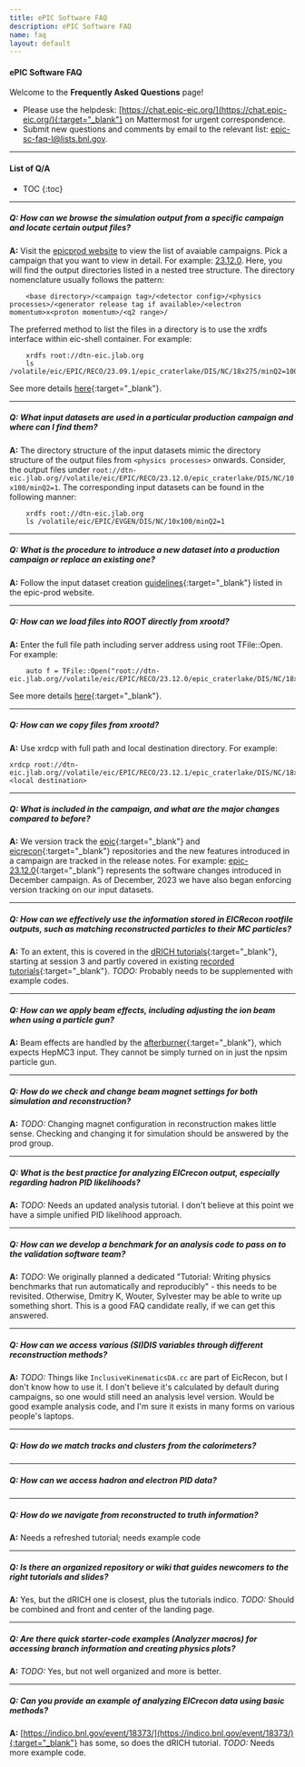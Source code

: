 ```yaml
---
title: ePIC Software FAQ
description: ePIC Software FAQ
name: faq
layout: default
---
```


<h4>ePIC Software FAQ</h4>



Welcome to the **Frequently Asked Questions** page!

* Please use the helpdesk: [https://chat.epic-eic.org/](https://chat.epic-eic.org/){:target="_blank"} on Mattermost for urgent correspondence.
* Submit new questions and comments by email to the relevant list: [epic-sc-faq-l@lists.bnl.gov](mailto:epic-sc-faq-l@lists.bnl.gov).

---

<h4>List of Q/A</h4>

* TOC
{:toc}

---

##### Q: How can we browse the simulation output from a specific campaign and locate certain output files?
**A:** Visit the [epicprod website](https://eic.github.io/epic-prod/campaigns/campaigns_reco.html)
to view the list of avaiable campaigns. Pick a campaign that you want to view in detail.
For example: [23.12.0](https://eic.github.io/epic-prod/RECO/23.12.0/).
Here, you will find the output directories listed in a nested tree structure. The directory nomenclature usually follows the pattern:
```
    <base directory>/<campaign tag>/<detector config>/<physics processes>/<generator release tag if available>/<electron momentum>x<proton momentum>/<q2 range>/
```

The preferred method to list the files in a directory is to use the xrdfs interface within eic-shell container. For example:
```
    xrdfs root://dtn-eic.jlab.org   
    ls /volatile/eic/EPIC/RECO/23.09.1/epic_craterlake/DIS/NC/18x275/minQ2=1000
```
See more details [here](https://eic.github.io/epic-prod/documentation/faq.html){:target="_blank"}.

---

##### Q: What input datasets are used in a particular production campaign and where can I find them?
**A:** The directory structure of the input datasets mimic the directory structure of the output files from `<physics processes>` onwards. Consider, the output files under `root://dtn-eic.jlab.org//volatile/eic/EPIC/RECO/23.12.0/epic_craterlake/DIS/NC/10x100/minQ2=1`. The corresponding input datasets can be found in the following manner:

```
    xrdfs root://dtn-eic.jlab.org
    ls /volatile/eic/EPIC/EVGEN/DIS/NC/10x100/minQ2=1
```

---

##### Q: What is the procedure to introduce a new dataset into a production campaign or replace an existing one?
**A:** Follow the input dataset creation [guidelines](https://eic.github.io/epic-prod/documentation/input_preprocessing.html){:target="_blank"} listed in the epic-prod website.

---

##### Q: How can we load files into ROOT directly from xrootd?
**A:** Enter the full file path including server address using root TFile::Open. For example:
```
    auto f = TFile::Open("root://dtn-eic.jlab.org//volatile/eic/EPIC/RECO/23.12.0/epic_craterlake/DIS/NC/18x275/minQ2=1000/pythia8NCDIS_18x275_minQ2=1000_beamEffects_xAngle=-0.025_hiDiv_1.0000.eicrecon.tree.edm4eic.root")
```
See more details [here](https://eic.github.io/epic-prod/documentation/faq.html){:target="_blank"}.

---

##### Q: How can we copy files from xrootd?
**A:** Use xrdcp with full path and local destination directory. For example:

```
xrdcp root://dtn-eic.jlab.org//volatile/eic/EPIC/RECO/23.12.1/epic_craterlake/DIS/NC/18x275/minQ2=1000/pythia8NCDIS_18x275_minQ2=1000_beamEffects_xAngle=-0.025_hiDiv_1.0000.eicrecon.tree.edm4eic.root <local destination>
```

---

##### Q: What is included in the campaign, and what are the major changes compared to before?
**A:** We version track the [epic](https://github.com/eic/epic/releases){:target="_blank"} and [eicrecon](https://github.com/eic/eicrecon/releases){:target="_blank"}
repositories and the new features introduced in a campaign are tracked in the release notes.
For example: [epic-23.12.0](https://github.com/eic/epic/releases/tag/23.12.0){:target="_blank"} represents the software
changes introduced in December campaign. As of December, 2023 we have also began enforcing version tracking on our input datasets.

---

##### Q: How can we effectively use the information stored in EICRecon rootfile outputs, such as matching reconstructed particles to their MC particles?
**A:** To an extent, this is covered in the [dRICH tutorials](https://github.com/eic/drich-dev/blob/tutorial/doc/tutorials/3-running-reconstruction.md){:target="_blank"}, starting at session 3 and partly covered in existing [recorded tutorials](https://indico.bnl.gov/event/18373/){:target="_blank"}. _TODO:_ Probably needs to be supplemented with example codes.

---

##### Q: How can we apply beam effects, including adjusting the ion beam when using a particle gun?
**A:** Beam effects are handled by the [afterburner](https://github.com/eic/afterburner){:target="_blank"}, which expects HepMC3 input. They cannot be simply turned on in just the npsim particle gun.

---

##### Q: How do we check and change beam magnet settings for both simulation and reconstruction?
**A:**  _TODO:_ Changing magnet configuration in reconstruction makes little sense. Checking and changing it for simulation should be answered by the prod group.

---

##### Q: What is the best practice for analyzing EICrecon output, especially regarding hadron PID likelihoods?

**A:**  _TODO:_ Needs an updated analysis tutorial. I don't believe at this point we have a simple unified PID likelihood approach.

---

##### Q: How can we develop a benchmark for an analysis code to pass on to the validation software team?

**A:** _TODO:_ We originally planned a dedicated "Tutorial: Writing physics benchmarks that run automatically and reproducibly" - this needs to be revisited. Otherwise, Dmitry K, Wouter, Sylvester may be able to write up something short. This is a good FAQ candidate really, if we can get this answered.

---

##### Q: How can we access various (SI)DIS variables through different reconstruction methods?

**A:** _TODO:_ Things like ``InclusiveKinematicsDA.cc`` are part of EicRecon, but I don't know how to use it. I don't believe it's calculated by default during campaigns, so one would still need an analysis level version. Would be good example analysis code, and I'm sure it exists in many forms on various people's laptops.

---

##### Q: How do we match tracks and clusters from the calorimeters?

---

##### Q: How can we access hadron and electron PID data?

---

##### Q: How do we navigate from reconstructed to truth information?

**A:** Needs a refreshed tutorial; needs example code

---

##### Q: Is there an organized repository or wiki that guides newcomers to the right tutorials and slides?

**A:** Yes, but the dRICH one is closest, plus the tutorials indico. _TODO:_ Should be combined and front and center of the landing page.

---

##### Q: Are there quick starter-code examples (Analyzer macros) for accessing branch information and creating physics plots?

**A:** _TODO:_ Yes, but not well organized and more is better.

---

##### Q: Can you provide an example of analyzing EICrecon data using basic methods?
**A:** [https://indico.bnl.gov/event/18373/](https://indico.bnl.gov/event/18373/){:target="_blank"} has some, so does the dRICH tutorial. _TODO:_ Needs more example code.
